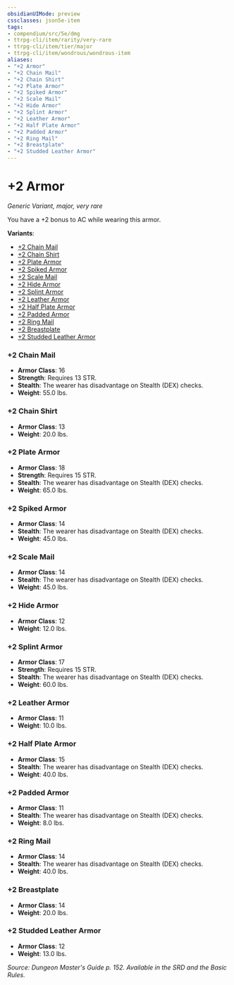 ```yaml
---
obsidianUIMode: preview
cssclasses: json5e-item
tags:
- compendium/src/5e/dmg
- ttrpg-cli/item/rarity/very-rare
- ttrpg-cli/item/tier/major
- ttrpg-cli/item/wondrous/wondrous-item
aliases: 
- "+2 Armor"
- "+2 Chain Mail"
- "+2 Chain Shirt"
- "+2 Plate Armor"
- "+2 Spiked Armor"
- "+2 Scale Mail"
- "+2 Hide Armor"
- "+2 Splint Armor"
- "+2 Leather Armor"
- "+2 Half Plate Armor"
- "+2 Padded Armor"
- "+2 Ring Mail"
- "+2 Breastplate"
- "+2 Studded Leather Armor"
---
```

# +2 Armor
*Generic Variant, major, very rare*  


You have a +2 bonus to AC while wearing this armor.

**Variants**:
- [+2 Chain Mail](#+2%20Chain%20Mail)
- [+2 Chain Shirt](#+2%20Chain%20Shirt)
- [+2 Plate Armor](#+2%20Plate%20Armor)
- [+2 Spiked Armor](#+2%20Spiked%20Armor)
- [+2 Scale Mail](#+2%20Scale%20Mail)
- [+2 Hide Armor](#+2%20Hide%20Armor)
- [+2 Splint Armor](#+2%20Splint%20Armor)
- [+2 Leather Armor](#+2%20Leather%20Armor)
- [+2 Half Plate Armor](#+2%20Half%20Plate%20Armor)
- [+2 Padded Armor](#+2%20Padded%20Armor)
- [+2 Ring Mail](#+2%20Ring%20Mail)
- [+2 Breastplate](#+2%20Breastplate)
- [+2 Studded Leather Armor](#+2%20Studded%20Leather%20Armor)

### +2 Chain Mail

- **Armor Class**: 16
- **Strength**: Requires 13 STR.
- **Stealth**: The wearer has disadvantage on Stealth (DEX) checks.
- **Weight**: 55.0 lbs.

### +2 Chain Shirt

- **Armor Class**: 13
- **Weight**: 20.0 lbs.

### +2 Plate Armor

- **Armor Class**: 18
- **Strength**: Requires 15 STR.
- **Stealth**: The wearer has disadvantage on Stealth (DEX) checks.
- **Weight**: 65.0 lbs.

### +2 Spiked Armor

- **Armor Class**: 14
- **Stealth**: The wearer has disadvantage on Stealth (DEX) checks.
- **Weight**: 45.0 lbs.

### +2 Scale Mail

- **Armor Class**: 14
- **Stealth**: The wearer has disadvantage on Stealth (DEX) checks.
- **Weight**: 45.0 lbs.

### +2 Hide Armor

- **Armor Class**: 12
- **Weight**: 12.0 lbs.

### +2 Splint Armor

- **Armor Class**: 17
- **Strength**: Requires 15 STR.
- **Stealth**: The wearer has disadvantage on Stealth (DEX) checks.
- **Weight**: 60.0 lbs.

### +2 Leather Armor

- **Armor Class**: 11
- **Weight**: 10.0 lbs.

### +2 Half Plate Armor

- **Armor Class**: 15
- **Stealth**: The wearer has disadvantage on Stealth (DEX) checks.
- **Weight**: 40.0 lbs.

### +2 Padded Armor

- **Armor Class**: 11
- **Stealth**: The wearer has disadvantage on Stealth (DEX) checks.
- **Weight**: 8.0 lbs.

### +2 Ring Mail

- **Armor Class**: 14
- **Stealth**: The wearer has disadvantage on Stealth (DEX) checks.
- **Weight**: 40.0 lbs.

### +2 Breastplate

- **Armor Class**: 14
- **Weight**: 20.0 lbs.

### +2 Studded Leather Armor

- **Armor Class**: 12
- **Weight**: 13.0 lbs.


*Source: Dungeon Master's Guide p. 152. Available in the SRD and the Basic Rules.*